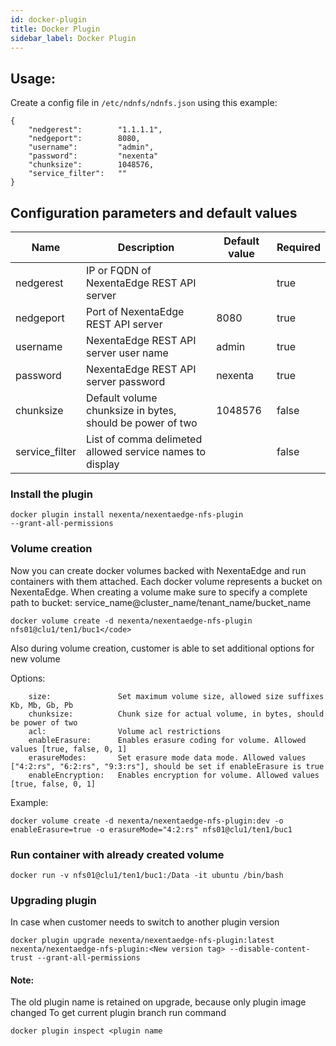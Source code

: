 ```yaml
---
id: docker-plugin
title: Docker Plugin
sidebar_label: Docker Plugin
---
```


## Usage:
Create a config file in `/etc/ndnfs/ndnfs.json` using this example:

```
{
    "nedgerest":        "1.1.1.1",
    "nedgeport":        8080,
    "username":         "admin",
    "password":         "nexenta"
    "chunksize":        1048576,
    "service_filter":   ""
}
```

## Configuration parameters and default values
| Name      | Description           | Default value | Required |
|-----------|-----------------------|---------------|----------|
| nedgerest | IP or FQDN of NexentaEdge REST API server|         | true |
| nedgeport | Port of NexentaEdge REST API server| 8080 |  true |
| username  | NexentaEdge REST API server user name| admin | true |
| password  | NexentaEdge REST API server password | nexenta | true |
| chunksize | Default volume chunksize in bytes, should be power of two | 1048576 | false |
| service_filter | List of comma delimeted allowed service names to display |     | false |


### Install the plugin

<code>docker plugin install nexenta/nexentaedge-nfs-plugin --grant-all-permissions</code>

### Volume creation
 Now you can create docker volumes backed with NexentaEdge and run containers with them attached. Each docker volume represents a bucket on NexentaEdge. When creating a volume make sure to specify a complete path to bucket: service_name@cluster_name/tenant_name/bucket_name

```
docker volume create -d nexenta/nexentaedge-nfs-plugin nfs01@clu1/ten1/buc1</code>
```

Also during volume creation, customer is able to set additional options for new volume

Options:

```
    size:               Set maximum volume size, allowed size suffixes Kb, Mb, Gb, Pb
    chunksize:          Chunk size for actual volume, in bytes, should be power of two
    acl:                Volume acl restrictions
    enableErasure:      Enables erasure coding for volume. Allowed values [true, false, 0, 1]
    erasureModes:       Set erasure mode data mode. Allowed values ["4:2:rs", "6:2:rs", "9:3:rs"], should be set if enableErasure is true
    enableEncryption:   Enables encryption for volume. Allowed values [true, false, 0, 1]
```
Example:

```
docker volume create -d nexenta/nexentaedge-nfs-plugin:dev -o enableErasure=true -o erasureMode="4:2:rs" nfs01@clu1/ten1/buc1
```

### Run container with already created volume

```
docker run -v nfs01@clu1/ten1/buc1:/Data -it ubuntu /bin/bash
```

### Upgrading plugin
In case when customer needs to switch to another plugin version

```
docker plugin upgrade nexenta/nexentaedge-nfs-plugin:latest nexenta/nexentaedge-nfs-plugin:<New version tag> --disable-content-trust --grant-all-permissions
```

#### Note:
The old plugin name is retained on upgrade, because only plugin image changed 
To get current plugin branch run command 

```
docker plugin inspect <plugin name
